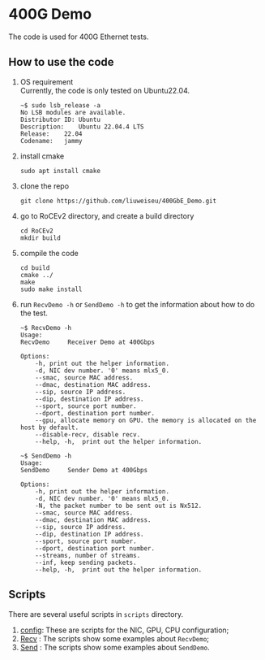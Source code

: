 # 400G Demo
The code is used for 400G Ethernet tests.

## How to use the code 
1. OS requirement  
    Currently, the code is only tested on Ubuntu22.04.
    ```
    ~$ sudo lsb_release -a
    No LSB modules are available.
    Distributor ID:	Ubuntu
    Description:	Ubuntu 22.04.4 LTS
    Release:	22.04
    Codename:	jammy
    ```
2. install cmake
    ```
    sudo apt install cmake
    ```
3. clone the repo
    ```
    git clone https://github.com/liuweiseu/400GbE_Demo.git
    ```
3. go to RoCEv2 directory, and create a build directory
    ```
    cd RoCEv2
    mkdir build
    ```
4. compile the code
    ```
    cd build
    cmake ../
    make
    sudo make install
    ```
5. run `RecvDemo -h` or `SendDemo -h` to get the information about how to do the test.
    ```
    ~$ RecvDemo -h
    Usage:
    RecvDemo     Receiver Demo at 400Gbps

    Options:
        -h, print out the helper information.
        -d, NIC dev number. '0' means mlx5_0.
        --smac, source MAC address.
        --dmac, destination MAC address.
        --sip, source IP address.
        --dip, destination IP address.
        --sport, source port number.
        --dport, destination port number.
        --gpu, allocate memory on GPU. the memory is allocated on the host by default.
        --disable-recv, disable recv.
        --help, -h,  print out the helper information.

    ~$ SendDemo -h
    Usage:
    SendDemo     Sender Demo at 400Gbps

    Options:
        -h, print out the helper information.
        -d, NIC dev number. '0' means mlx5_0.
        -N, the packet number to be sent out is Nx512.
        --smac, source MAC address.
        --dmac, destination MAC address.
        --sip, source IP address.
        --dip, destination IP address.
        --sport, source port number.
        --dport, destination port number.
        --streams, number of streams.
        --inf, keep sending packets.
        --help, -h,  print out the helper information.
    ```
## Scripts
There are several useful scripts in `scripts` directory. 
1. [config](https://github.com/liuweiseu/400GbE_Demo/tree/master/scripts/config): These are scripts for the NIC, GPU, CPU configuration;
2. [Recv](https://github.com/liuweiseu/400GbE_Demo/tree/master/scripts/Recv)  : The scripts show some examples about `RecvDemo`;
3. [Send](https://github.com/liuweiseu/400GbE_Demo/tree/master/scripts/Send)  : The scripts show some examples about `SendDemo`.